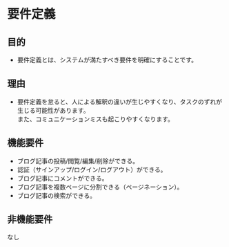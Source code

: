 # 要件定義

## 目的

- 要件定義とは、システムが満たすべき要件を明確にすることです。

## 理由

- 要件定義を怠ると、人による解釈の違いが生じやすくなり、タスクのずれが生じる可能性があります。\
  また、コミュニケーションミスも起こりやすくなります。

## 機能要件

- ブログ記事の投稿/閲覧/編集/削除ができる。
- 認証（サインアップ/ログイン/ログアウト）ができる。
- ブログ記事にコメントができる。
- ブログ記事を複数ページに分割できる（ページネーション）。
- ブログ記事の検索ができる。

## 非機能要件

なし
